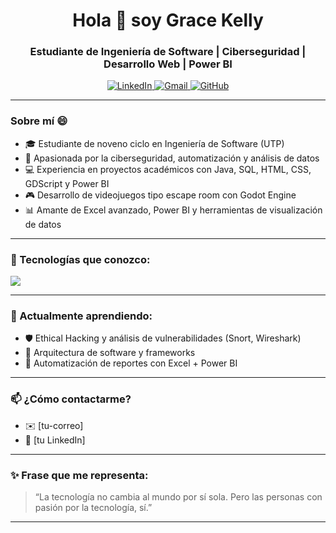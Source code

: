 <!--
README personalizado para tu perfil de GitHub (GraceKellyibarra)
Basado en tus habilidades reales y estilo deseado.
Pegarlo en tu README.md del repositorio con el mismo nombre que tu perfil.
-->

<h1 align="center">Hola 👋 soy Grace Kelly</h1>
<h3 align="center">Estudiante de Ingeniería de Software | Ciberseguridad | Desarrollo Web | Power BI</h3>

<p align="center">
  <a href="https://www.linkedin.com/in/[tu-linkedin]">
    <img src="https://img.shields.io/badge/LinkedIn-0077B5?style=for-the-badge&logo=linkedin&logoColor=white" alt="LinkedIn"/>
  </a>
  <a href="mailto:[tu-correo]">
    <img src="https://img.shields.io/badge/Gmail-D14836?style=for-the-badge&logo=gmail&logoColor=white" alt="Gmail"/>
  </a>
  <a href="https://github.com/GraceKellyibarra">
    <img src="https://img.shields.io/badge/GitHub-100000?style=for-the-badge&logo=github&logoColor=white" alt="GitHub"/>
  </a>
</p>

---

### Sobre mí 😄
- 🎓 Estudiante de noveno ciclo en Ingeniería de Software (UTP)
- 🔐 Apasionada por la ciberseguridad, automatización y análisis de datos
- 💻 Experiencia en proyectos académicos con Java, SQL, HTML, CSS, GDScript y Power BI
- 🎮 Desarrollo de videojuegos tipo escape room con Godot Engine
- 📊 Amante de Excel avanzado, Power BI y herramientas de visualización de datos

---

### 🧠 Tecnologías que conozco:
<p>
  <img src="https://skillicons.dev/icons?i=java,html,css,js,python,sql,git,github,linux,figma,vscode,powershell,powerbi" />
</p>

---

### 🚀 Actualmente aprendiendo:
- 🛡️ Ethical Hacking y análisis de vulnerabilidades (Snort, Wireshark)
- 🧩 Arquitectura de software y frameworks
- 📁 Automatización de reportes con Excel + Power BI

---

### 📫 ¿Cómo contactarme?
- ✉️ [tu-correo]  
- 🔗 [tu LinkedIn]

---

### ✨ Frase que me representa:
> “La tecnología no cambia al mundo por sí sola. Pero las personas con pasión por la tecnología, sí.”

---

